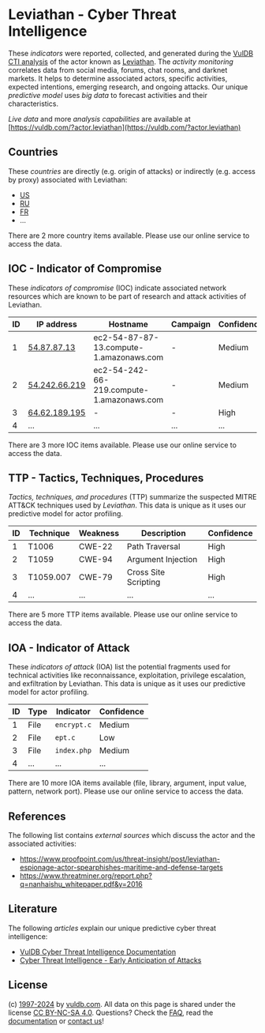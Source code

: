 # Leviathan - Cyber Threat Intelligence

These _indicators_ were reported, collected, and generated during the [VulDB CTI analysis](https://vuldb.com/?kb.cti) of the actor known as [Leviathan](https://vuldb.com/?actor.leviathan). The _activity monitoring_ correlates data from social media, forums, chat rooms, and darknet markets. It helps to determine associated actors, specific activities, expected intentions, emerging research, and ongoing attacks. Our unique _predictive model_ uses _big data_ to forecast activities and their characteristics.

_Live data_ and more _analysis capabilities_ are available at [https://vuldb.com/?actor.leviathan](https://vuldb.com/?actor.leviathan)

## Countries

These _countries_ are directly (e.g. origin of attacks) or indirectly (e.g. access by proxy) associated with Leviathan:

* [US](https://vuldb.com/?country.us)
* [RU](https://vuldb.com/?country.ru)
* [FR](https://vuldb.com/?country.fr)
* ...

There are 2 more country items available. Please use our online service to access the data.

## IOC - Indicator of Compromise

These _indicators of compromise_ (IOC) indicate associated network resources which are known to be part of research and attack activities of Leviathan.

ID | IP address | Hostname | Campaign | Confidence
-- | ---------- | -------- | -------- | ----------
1 | [54.87.87.13](https://vuldb.com/?ip.54.87.87.13) | ec2-54-87-87-13.compute-1.amazonaws.com | - | Medium
2 | [54.242.66.219](https://vuldb.com/?ip.54.242.66.219) | ec2-54-242-66-219.compute-1.amazonaws.com | - | Medium
3 | [64.62.189.195](https://vuldb.com/?ip.64.62.189.195) | - | - | High
4 | ... | ... | ... | ...

There are 3 more IOC items available. Please use our online service to access the data.

## TTP - Tactics, Techniques, Procedures

_Tactics, techniques, and procedures_ (TTP) summarize the suspected MITRE ATT&CK techniques used by _Leviathan_. This data is unique as it uses our predictive model for actor profiling.

ID | Technique | Weakness | Description | Confidence
-- | --------- | -------- | ----------- | ----------
1 | T1006 | CWE-22 | Path Traversal | High
2 | T1059 | CWE-94 | Argument Injection | High
3 | T1059.007 | CWE-79 | Cross Site Scripting | High
4 | ... | ... | ... | ...

There are 5 more TTP items available. Please use our online service to access the data.

## IOA - Indicator of Attack

These _indicators of attack_ (IOA) list the potential fragments used for technical activities like reconnaissance, exploitation, privilege escalation, and exfiltration by Leviathan. This data is unique as it uses our predictive model for actor profiling.

ID | Type | Indicator | Confidence
-- | ---- | --------- | ----------
1 | File | `encrypt.c` | Medium
2 | File | `ept.c` | Low
3 | File | `index.php` | Medium
4 | ... | ... | ...

There are 10 more IOA items available (file, library, argument, input value, pattern, network port). Please use our online service to access the data.

## References

The following list contains _external sources_ which discuss the actor and the associated activities:

* https://www.proofpoint.com/us/threat-insight/post/leviathan-espionage-actor-spearphishes-maritime-and-defense-targets
* https://www.threatminer.org/report.php?q=nanhaishu_whitepaper.pdf&y=2016

## Literature

The following _articles_ explain our unique predictive cyber threat intelligence:

* [VulDB Cyber Threat Intelligence Documentation](https://vuldb.com/?kb.cti)
* [Cyber Threat Intelligence - Early Anticipation of Attacks](https://www.scip.ch/en/?labs.20201022)

## License

(c) [1997-2024](https://vuldb.com/?kb.changelog) by [vuldb.com](https://vuldb.com/?kb.about). All data on this page is shared under the license [CC BY-NC-SA 4.0](https://creativecommons.org/licenses/by-nc-sa/4.0/). Questions? Check the [FAQ](https://vuldb.com/?kb.faq), read the [documentation](https://vuldb.com/?kb) or [contact us](https://vuldb.com/?contact)!
